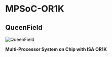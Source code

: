 # MPSoC-OR1K
## QueenField

![QueenField](../master/mpsoc-or1k.svg)

**Multi-Processor System on Chip with ISA OR1K**
